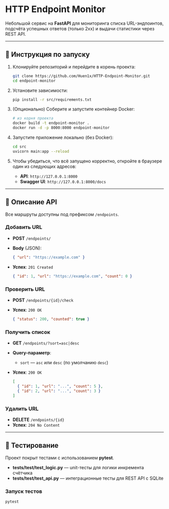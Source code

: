 # HTTP Endpoint Monitor

Небольшой сервис на **FastAPI** для мониторинга списка URL-эндпоинтов, подсчёта успешных ответов (только 2xx) и выдачи статистики через REST API.

---

## 🚀 Инструкция по запуску

1. Клонируйте репозиторий и перейдите в корень проекта:

   ```bash
   git clone https://github.com/Huen1x/HTTP-Endpoint-Monitor.git
   cd endpoint-monitor
   ```

2. Установите зависимости:

   ```bash
   pip install -r src/requirements.txt
   ```

3. (Опционально) Соберите и запустите контейнер Docker:

   ```bash
   # из корня проекта
   docker build -t endpoint-monitor .
   docker run -d -p 8000:8000 endpoint-monitor
   ```

4. Запустите приложение локально (без Docker):

   ```bash
   cd src
   uvicorn main:app --reload
   ```

5. Чтобы убедиться, что всё запущено корректно, откройте в браузере один из следующих адресов:

   * **API**: `http://127.0.0.1:8000`
   * **Swagger UI**: `http://127.0.0.1:8000/docs`

---

## 🔌 Описание API

Все маршруты доступны под префиксом `/endpoints`.

### Добавить URL

* **POST** `/endpoints/`
* **Body** (JSON):

  ```json
  { "url": "https://example.com" }
  ```
* **Успех**: `201 Created`

  ```json
  { "id": 1, "url": "https://example.com", "count": 0 }
  ```

### Проверить URL

* **POST** `/endpoints/{id}/check`
* **Успех**: `200 OK`

  ```json
  { "status": 200, "counted": true }
  ```

### Получить список

* **GET** `/endpoints/?sort=asc|desc`
* **Query-параметр**:

  * `sort` — `asc` или `desc` (по умолчанию `desc`)
* **Успех**: `200 OK`

  ```json
  [
    { "id": 1, "url": "...", "count": 5 },
    { "id": 2, "url": "...", "count": 3 }
  ]
  ```

### Удалить URL

* **DELETE** `/endpoints/{id}`
* **Успех**: `204 No Content`

---

## 🧪 Тестирование

Проект покрыт тестами с использованием **pytest**.

* **tests/test/test_logic.py** — unit-тесты для логики инкремента счётчика
* **tests/test/test_api.py** — интеграционные тесты для REST API с SQLite

### Запуск тестов

```bash
pytest
```